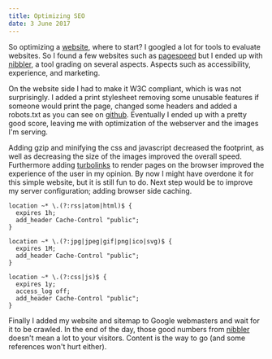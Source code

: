 ```yaml
---
title: Optimizing SEO
date: 3 June 2017
---
```


So optimizing a [website](/), where to start? I googled a lot for tools to evaluate websites. So I found a few websites such as [pagespeed](pagespeed) but I ended up with [nibbler](nibbler), a tool grading on several aspects. Aspects such as accessibility, experience, and marketing.

On the website side I had to make it W3C compliant, which is was not surprisingly. I added a print stylesheet removing some unusable features if someone would print the page, changed some headers and added a robots.txt as you can see on [github](github). Eventually I ended up with a pretty good score, leaving me with optimization of the webserver and the images I'm serving.

Adding gzip and minifying the css and javascript decreased the footprint, as well as decreasing the size of the images improved the overall speed. Furthermore adding [turbolinks](turbolinks) to render pages on the browser improved the experience of the user in my opinion. By now I might have overdone it for this simple website, but it is still fun to do. Next step would be to improve my server configuration; adding browser side caching.

```nginx
location ~* \.(?:rss|atom|html)$ {
  expires 1h;
  add_header Cache-Control "public";
}

location ~* \.(?:jpg|jpeg|gif|png|ico|svg)$ {
  expires 1M;
  add_header Cache-Control "public";
}

location ~* \.(?:css|js)$ {
  expires 1y;
  access_log off;
  add_header Cache-Control "public";
}
```

Finally I added my website and sitemap to Google webmasters and wait for it to be crawled. In the end of the day, those good numbers from [nibbler](nibbler) doesn't mean a lot to your visitors. Content is the way to go (and some references won't hurt either).

[github]: https://martijncasteel.com
[nibbler]: http://nibbler.silktide.com/en_US/reports/martijncasteel.com
[pagespeed]: https://developers.google.com/speed/pagespeed/insights/?hl=nl&url=https%3A%2F%2Fmartijncasteel.com%2F
[turbolinks]: https://github.com/turbolinks/turbolinks#turbolinks

